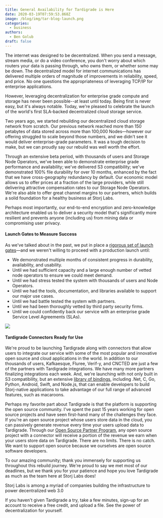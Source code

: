 ```yaml
---
title: General Availability for Tardigrade is Here
date: 2020-03-19T07:59:53.868Z
image: /blog/img/tar-blog-launch.png
categories:
  - business
authors:
  - Ben Golub
draft: false
---
```

The internet was designed to be decentralized. When you send a message, stream media, or do a video conference, you don't worry about which routers your data is passing through, who owns them, or whether some may be down. The decentralized model for internet communications has delivered multiple orders of magnitude of improvements in reliability, speed, and price. No one questions the appropriateness of leveraging TCP/IP for enterprise applications.

However, leveraging decentralization for enterprise grade compute and storage has never been possible--at least until today. Being first is never easy, but it's always notable. Today, we're pleased to celebrate the launch of the world's first SLA-backed decentralized cloud storage service.

Two years ago, we started rebuilding our decentralized cloud storage network from scratch. Our previous network reached more than 150 petabytes of data stored across more than 100,000 Nodes—however our offering struggled to scale beyond those numbers, and we didn't see it would deliver enterprise-grade parameters. It was a tough decision to make, but we can proudly say our rebuild was well worth the effort.

Through an extensive beta period, with thousands of users and Storage Node Operators, we've been able to demonstrate enterprise grade performance and availability; we've delivered S3 compatibility; we've demonstrated 100% file durability for over 10 months, enhanced by the fact that we have cross-geography redundancy by default. Our economic model allows us to offer prices at a fraction of the large providers, while still delivering attractive compensation rates to our Storage Node Operators. We're also able to offer great channel margins to our partners, which builds a solid foundation for a healthy business at Storj Labs.

Perhaps most importantly, our end-to-end encryption and zero-knowledge architecture enabled us to deliver a security model that's significantly more resilient and prevents anyone (including us) from mining data or compromising user privacy.

#### Launch Gates to Measure Success

As we've talked about in the past, we put in place a [rigorous set of launch gates](https://storj.io/blog/2019/11/measuring-production-readiness-using-qualification-gates/)—and we weren't willing to proceed with a production launch until:

* We demonstrated multiple months of consistent progress in durability, availability, and usability.
* Until we had sufficient capacity and a large enough number of vetted node operators to ensure we could meet demand.
* Until we had stress tested the system with thousands of users and Node Operators.
* Until we had the tools, documentation, and libraries available to support our major use cases.
* Until we had battle tested the system with partners.
* Until we had been thoroughly vetted by third party security firms.
* Until we could confidently back our service with an enterprise grade Service Level Agreements (SLAs).

![](/blog/img/qualification-gates-and-network-performance.png)

#### Tardigrade Connectors Ready for Use

We're proud to be launching Tardigrade along with connectors that allow users to integrate our service with some of the most popular and innovative open source and cloud applications in the world. In addition to our thousands of users, Kafkaesque, Fluree, Verif-y, and CNCTED are just a few of the partners with Tardigrade integrations. We have many more partners finalizing integrations each week. And, we're launching with not only built in S3 compatibility, but an extensive [library of bindings](https://documentation.tardigrade.io/api-reference/libraries), including .Net, C, Go, Python, Android, Swift, and Node.js, that can enable developers to build Storj-native applications to take advantage of our full range of advanced features, such as macaroons.

Perhaps my favorite part about Tardigrade is that the platform is supporting the open source community. I've spent the past 15 years working for open source projects and have seen first-hand many of the challenges they face. If you're an open source project whose users store data in the cloud, you can passively generate revenue every time your users upload data to Tardigrade. Through our [Open Source Partner Program](https://tardigrade.io/partner/), any open source project with a connector will receive a portion of the revenue we earn when your users store data on Tardigrade. There are no limits. There is no catch. We want to support open source because we ourselves are open source software developers.

To our amazing community; thank you immensely for supporting us throughout this rebuild journey. We're proud to say we met most of our deadlines, but we thank you for your patience and hope you love Tardigrade as much as the team here at Storj Labs does!

Storj Labs is among a myriad of companies building the infrastructure to power decentralized web 3.0 

If you haven't given Tardigrade a try, take a few minutes, sign-up for an account to receive a free credit, and upload a file. See the power of decentralization for yourself.